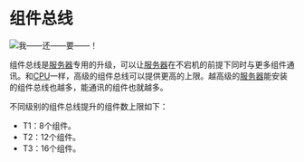 # 组件总线

![我——还——要——！](oredict:opencomputers:componentBus1)

组件总线是[服务器](server1.md)专用的升级，可以让[服务器](server1.md)在不宕机的前提下同时与更多组件通讯。和[CPU](cpu1.md)一样，高级的组件总线可以提供更高的上限。越高级的[服务器](server1.md)能安装的组件总线也越多，能通讯的组件也就越多。

不同级别的组件总线提升的组件数上限如下：
- T1：8个组件。
- T2：12个组件。
- T3：16个组件。
